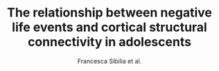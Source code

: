 ---
cat: gaia
subcat: platform
bestof: false
author: Francesca Sibilia et al.
title: The relationship between negative life events and cortical structural connectivity in adolescents
journal: IBRO Neuroscience Reports
year: 2024
type: article
url: https -//www.sciencedirect.com/science/article/pii/S2667242124000101
doi: 10.1016/j.ibneur.2024.01.012
---